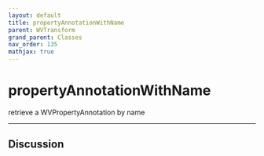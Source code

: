 ```yaml
---
layout: default
title: propertyAnnotationWithName
parent: WVTransform
grand_parent: Classes
nav_order: 135
mathjax: true
---
```


#  propertyAnnotationWithName

retrieve a WVPropertyAnnotation by name


---

## Discussion

  
